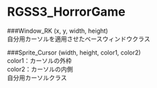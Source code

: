 # RGSS3_HorrorGame
###Window_RK
(x, y, width, height)  
自分用カーソルを適用させたベースウィンドウクラス  

###Sprite_Cursor
(width, height, color1, color2)  
color1：カーソルの外枠  
color2：カーソルの内側  
自分用カーソルクラス  
